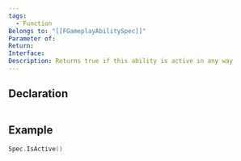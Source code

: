 ```yaml
---
tags:
  - Function
Belongs to: "[[FGameplayAbilitySpec]]"
Parameter of: 
Return: 
Interface: 
Description: Returns true if this ability is active in any way
---
```


## Declaration

```cpp
```

## Example

```cpp
Spec.IsActive()
```